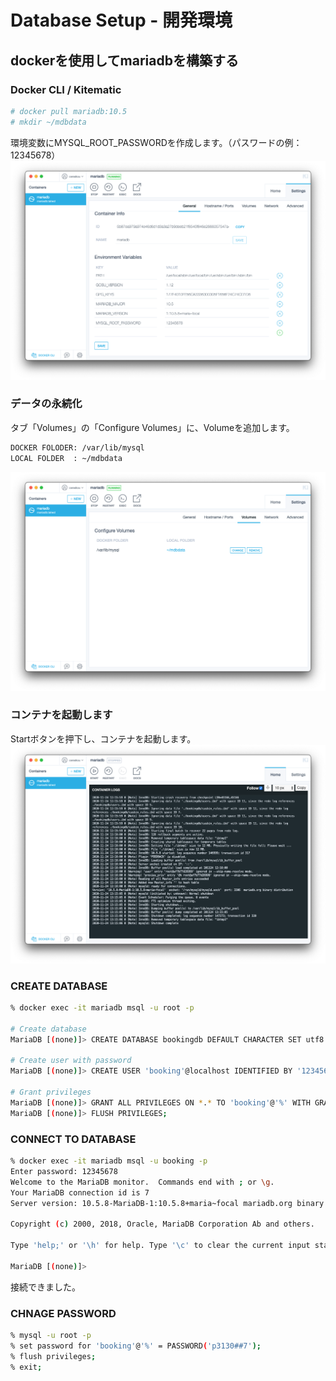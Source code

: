 # Database Setup - 開発環境

## dockerを使用してmariadbを構築する

### Docker CLI / Kitematic

```bash
# docker pull mariadb:10.5
# mkdir ~/mdbdata
```

環境変数にMYSQL_ROOT_PASSWORDを作成します。（パスワードの例：12345678）  
![ROOT_PASSWORD](https://github.com/cereskou/booking/blob/main/doc/images/vars.png)

### データの永続化

タブ「Volumes」の「Configure Volumes」に、Volumeを追加します。

```bash
DOCKER FOLODER: /var/lib/mysql
LOCAL FOLDER  : ~/mdbdata
```

![Volumes](https://github.com/cereskou/booking/blob/main/doc/images/volumes.png)

### コンテナを起動します

Startボタンを押下し、コンテナを起動します。  
![Start](https://github.com/cereskou/booking/blob/main/doc/images/start.png)

### CREATE DATABASE

```bash
% docker exec -it mariadb msql -u root -p

# Create database
MariaDB [(none)]> CREATE DATABASE bookingdb DEFAULT CHARACTER SET utf8 COLLATE utf8_general_ci;

# Create user with password
MariaDB [(none)]> CREATE USER 'booking'@localhost IDENTIFIED BY '12345678';

# Grant privileges
MariaDB [(none)]> GRANT ALL PRIVILEGES ON *.* TO 'booking'@'%' WITH GRANT OPTION;
MariaDB [(none)]> FLUSH PRIVILEGES;

```

### CONNECT TO DATABASE

```bash
% docker exec -it mariadb msql -u booking -p
Enter password: 12345678
Welcome to the MariaDB monitor.  Commands end with ; or \g.
Your MariaDB connection id is 7
Server version: 10.5.8-MariaDB-1:10.5.8+maria~focal mariadb.org binary distribution

Copyright (c) 2000, 2018, Oracle, MariaDB Corporation Ab and others.

Type 'help;' or '\h' for help. Type '\c' to clear the current input statement.

MariaDB [(none)]>
```

接続できました。  

### CHNAGE PASSWORD

```bash
% mysql -u root -p
% set password for 'booking'@'%' = PASSWORD('p3130##7');
% flush privileges;
% exit;
```